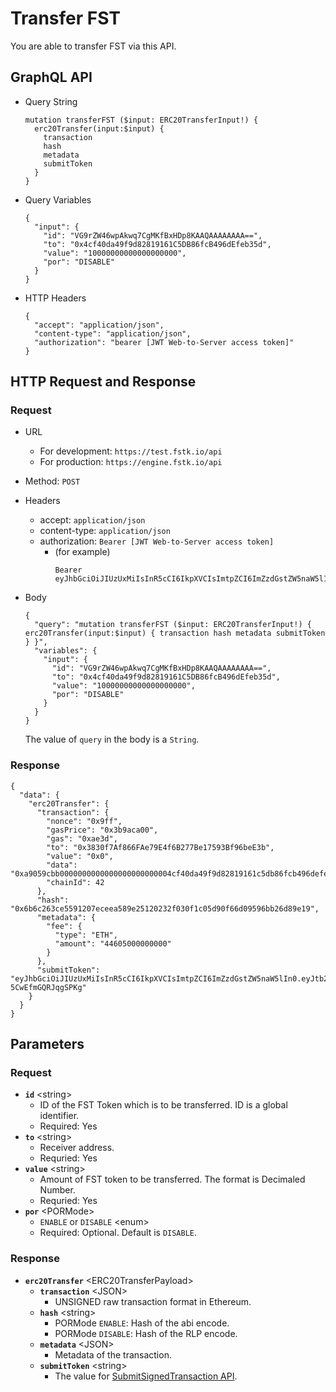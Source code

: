
# Transfer FST

You are able to transfer FST via this API.

## GraphQL API

- Query String
  ```
  mutation transferFST ($input: ERC20TransferInput!) {
    erc20Transfer(input:$input) {
      transaction
      hash
      metadata
      submitToken
    }
  }
  ```
- Query Variables

  ```
  {
    "input": {
      "id": "VG9rZW46wpAkwq7CgMKfBxHDp8KAAQAAAAAAAA==",
      "to": "0x4cf40da49f9d82819161C5DB86fcB496dEfeb35d",
      "value": "10000000000000000000",
      "por": "DISABLE"
    }
  }
  ```
- HTTP Headers 
  ```
  {
    "accept": "application/json",
    "content-type": "application/json",
    "authorization": "bearer [JWT Web-to-Server access token]"
  }
  ```
## HTTP Request and Response
### Request

- URL
  - For development: `https://test.fstk.io/api`
  - For production: `https://engine.fstk.io/api`

- Method: `POST`

- Headers
  - accept: `application/json`
  - content-type: `application/json` 
  - authorization: `Bearer [JWT Web-to-Server access token]`
    - (for example)
      ```
      Bearer eyJhbGciOiJIUzUxMiIsInR5cCI6IkpXVCIsImtpZCI6ImZzdGstZW5naW5lIn0.eyJ1aWQiOiLDr1xiw73Ch8KDSFx1MDAxMcOowo5awrvCqsOAXHUwMDAywrwmIiwiaWF0IjoxNTM4NzA5MDM2LCJleHAiOjE1Mzg3OTU0MzYsImF1ZCI6InVybjpmc3RrOmVuZ2luZSIsImlzcyI6InVybjpmc3RrOmVuZ2luZSIsInN1YiI6InVybjpmc3RrOmVuZ2luZTphY2Nlc3NfdG9rZW4ifQ.msJZ61FHIkKtjUpDs4sx1Kk1rb9vdhus3ntUDj6rHNmsygiHTgOEMQFJMtVqtWqkNgrtRgGpngq8Rf47xTT53g
      ```

- Body
  ``` 
  { 
    "query": "mutation transferFST ($input: ERC20TransferInput!) { erc20Transfer(input:$input) { transaction hash metadata submitToken } }",
    "variables": {
      "input": {
        "id": "VG9rZW46wpAkwq7CgMKfBxHDp8KAAQAAAAAAAA==",
        "to": "0x4cf40da49f9d82819161C5DB86fcB496dEfeb35d",
        "value": "10000000000000000000",
        "por": "DISABLE"
      }
    }
  }
  ```
  
  The value of `query` in the body is a `String`. 
  
### Response
```
{
  "data": {
    "erc20Transfer": {
      "transaction": {
        "nonce": "0x9ff",
        "gasPrice": "0x3b9aca00",
        "gas": "0xae3d",
        "to": "0x3830f7Af866FAe79E4f6B277Be17593Bf96beE3b",
        "value": "0x0",
        "data": "0xa9059cbb0000000000000000000000004cf40da49f9d82819161c5db86fcb496defeb35d0000000000000000000000000000000000000000000000008ac7230489e80000",
        "chainId": 42
      },
      "hash": "0x6b6c263ce5591207eceea589e25120232f030f1c05d90f66d09596bb26d89e19",
      "metadata": {
        "fee": {
          "type": "ETH",
          "amount": "44605000000000"
        }
      },
      "submitToken": "eyJhbGciOiJIUzUxMiIsInR5cCI6IkpXVCIsImtpZCI6ImZzdGstZW5naW5lIn0.eyJtb2RlIjowLCJ1aWQiOiJZw4_ChiZcdTAwMWHDrVx1MDAxMcOpwro7XHUwMDFmNlx1MDAwNVx1MDAxMMKawpoiLCJhY3Rpb24iOiJlcmMyMFRyYW5zZmVyIiwidHgiOiIrR3FDQ2YrRU81cktBSUt1UFpRNE1QZXZobSt1ZWVUMnNuZStGMWs3K1d2dU80QzRSS2tGbkxzQUFBQUFBQUFBQUFBQUFBQk05QTJrbjUyQ2daRmh4ZHVHL0xTVzN2NnpYUUFBQUFBQUFBQUFBQUFBQUFBQUFBQUFBQUFBQUFBQUFJckhJd1NKNkFBQUtvQ0EiLCJpbmZvIjp7fSwiaWF0IjoxNTQ4NzQ2MTQwLCJleHAiOjE1NDg3NDY3NDAsImF1ZCI6InVybjpmc3RrOmVuZ2luZSIsImlzcyI6InVybjpmc3RrOmVuZ2luZSIsInN1YiI6InVybjpmc3RrOmVuZ2luZTpzdWJtaXRfdG9rZW4ifQ.lGDF3QUEz9waIydZ5ZW0b8tWsGrjfNADfxXp4z5lQ94aVeAHm973NW0_QBeDvJEKxqFJG-5CwEfmGQRJqgSPKg"
    }
  }
}
```

## Parameters
### Request 
- **`id`** \<string>
  - ID of the FST Token which is to be transferred. ID is a global identifier.
  - Required: Yes
- **`to`** \<string>
  - Receiver address.
  - Requried: Yes
- **`value`** \<string>
  - Amount of FST token to be transferred. The format is Decimaled Number.
  - Requried: Yes
- **`por`** \<PORMode>
  - `ENABLE` or `DISABLE` \<enum>
  - Required: Optional. Default is `DISABLE`.

### Response
- **`erc20Transfer`** \<ERC20TransferPayload>
  - **`transaction`** \<JSON>
    - UNSIGNED raw transaction format in Ethereum.
  - **`hash`** \<string>
    - PORMode `ENABLE`: Hash of the abi encode.
    - PORMode `DISABLE`: Hash of the RLP encode.
  - **`metadata`** \<JSON>
    - Metadata of the transaction.
  - **`submitToken`** \<string>
    - The value for [SubmitSignedTransaction API]().